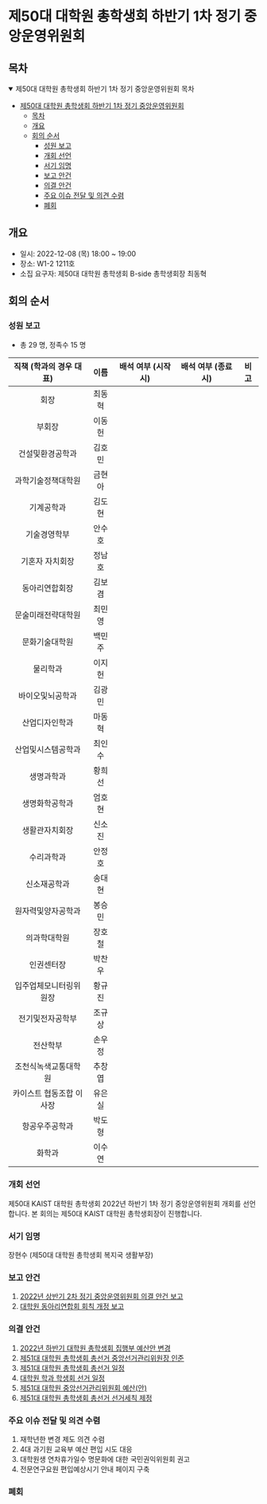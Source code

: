 제50대 대학원 총학생회 하반기 1차 정기 중앙운영위원회 
===

## 목차

<details open>
<summary>제50대 대학원 총학생회 하반기 1차 정기 중앙운영위원회 목차</summary>
  
- [제50대 대학원 총학생회 하반기 1차 정기 중앙운영위원회](#제50대-대학원-총학생회-하반기-1차-정기-중앙운영위원회)
	- [목차](#목차)
	- [개요](#개요)
	- [회의 순서](#회의-순서)
		- [성원 보고](#성원-보고)
		- [개회 선언](#개회-선언)
		- [서기 임명](#서기-임명)
		- [보고 안건](#보고-안건)
		- [의결 안건](#의결-안건)
		- [주요 이슈 전달 및 의견 수렴](#주요-이슈-전달-및-의견-수렴)
		- [폐회](#폐회)
</details>

## 개요 

- 일시: 2022-12-08 (목) 18:00 ~ 19:00
- 장소: W1-2 1211호
- 소집 요구자: 제50대 대학원 총학생회 B-side 총학생회장 최동혁 

## 회의 순서
### 성원 보고

- 총 29 명, 정족수 15 명  

| 직책 (학과의 경우 대표) | 이름 | 배석 여부 (시작 시) | 배석 여부 (종료 시) | 비고 | 
|:---:|:---:|:---:|:---:|:---:|
| 회장 | 최동혁 |  |  | | 
| 부회장 | 이동헌 |  |  | |
| 건설및환경공학과 | 김호민 |  |  | |
| 과학기술정책대학원 | 금현아 |  |  | |
| 기계공학과 | 김도현 |  |  | |
| 기술경영학부 | 안수호 |  |  | |
| 기혼자 자치회장 | 정남호 |  |  | |
| 동아리연합회장 | 김보겸 |  |  | |
| 문술미래전략대학원 | 최민영 |  |  | |
| 문화기술대학원 | 백민주 |  |  | |
| 물리학과 | 이지헌 |  |  | |
| 바이오및뇌공학과 | 김광민 |  |  | |
| 산업디자인학과 | 마동혁 |  |  | |
| 산업및시스템공학과 | 최인수 |  |  | |
| 생명과학과 | 황희선 |  |  |  |
| 생명화학공학과 | 엄호현 |  |  | |
| 생활관자치회장 | 신소진 |  |  | |
| 수리과학과 | 안정호 |  |  | |
| 신소재공학과 | 송대현 |  |  | |
| 원자력및양자공학과 | 봉승민 |  |  | |
| 의과학대학원 | 장호철 |  |  | |
| 인권센터장 | 박찬우 |  |  | |
| 입주업체모니터링위원장 | 황규진 |  |  | |
| 전기및전자공학부 | 조규상 |  |  | |
| 전산학부 | 손우정 |  |  | |
| 조천식녹색교통대학원 | 추창엽 |  | | |
| 카이스트 협동조합 이사장 | 유은실 |  |  | |
| 항공우주공학과 | 박도형 |  |  | |
| 화학과 | 이수연 |  |  | |

### 개회 선언
제50대 KAIST 대학원 총학생회 2022년 하반기 1차 정기 중앙운영위원회 개회를 선언합니다. 본 회의는 제50대 KAIST 대학원 총학생회장이 진행합니다.

### 서기 임명
장현수 (제50대 대학원 총학생회 복지국 생활부장) 

### 보고 안건
1. [2022년 상반기 2차 정기 중앙운영위원회 의결 안건 보고](보고안건/2022년-상반기-2차-중앙운영위원회-의결-안건-보고.md)
2. [대학원 동아리연합회 회칙 개정 보고](보고안건/대학원-동아리연합회-회칙-개정-보고.md)

### 의결 안건
1. [2022년 하반기 대학원 총학생회 집행부 예산안 변경](의결안건/2022년-하반기-대학원-총학생회-집행부-예산안-변경.md)
2. [제51대 대학원 총학생회 총선거 중앙선거관리위원장 인준](의결안건/제51대-대학원-총학생회-총선거-중앙선거관리위원장-인준.md)
3. [제51대 대학원 총학생회 총선거 일정](의결안건/제51대-대학원-총학생회-총선거-일정.md)
4. [대학원 학과 학생회 선거 일정](의결안건/대학원-학과-학생회-선거-일정.md)
5. [제51대 대학원 중앙선거관리위원회 예산(안)](의결안건/제51대-대학원-중앙선거관리위원회-예산(안).md)
6. [제51대 대학원 총학생회 총선거 선거세칙 제정](의결안건/제51대-대학원-총학생회-총선거-선거세칙-제정.md)


### 주요 이슈 전달 및 의견 수렴
1. 재학년한 변경 제도 의견 수렴
2. 4대 과기원 교육부 예산 편입 시도 대응
3. 대학원생 연차휴가일수 명문화에 대한 국민권익위원회 권고
4. 전문연구요원 편입예상시기 안내 페이지 구축

### 폐회

